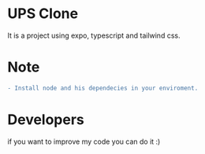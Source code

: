# UPS Clone
It is a project using expo, typescript and tailwind css.

# Note
```diff
- Install node and his dependecies in your enviroment.
```
# Developers
<p>if you want to improve my code you can do it :)</p>
